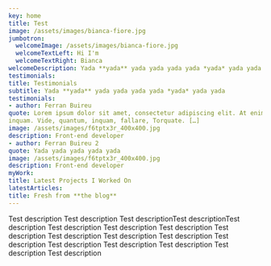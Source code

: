 ```yaml
---
key: home
title: Test
image: /assets/images/bianca-fiore.jpg
jumbotron:
  welcomeImage: /assets/images/bianca-fiore.jpg
  welcomeTextLeft: Hi I'm
  welcomeTextRight: Bianca
welcomeDescription: Yada **yada** yada yada yada yada *yada* yada yada
testimonials:
title: Testimonials
subtitle: Yada **yada** yada yada yada yada *yada* yada yada
testimonials:
- author: Ferran Buireu
quote: Lorem ipsum dolor sit amet, consectetur adipiscing elit. At enim hic etiam dolore. Facillimum id quidem est,
inquam. Vide, quantum, inquam, fallare, Torquate. […]
image: /assets/images/f6tptx3r_400x400.jpg
description: Front-end developer
- author: Ferran Buireu 2
quote: Yada yada yada yada yada
image: /assets/images/f6tptx3r_400x400.jpg
description: Front-end developer
myWork:
title: Latest Projects I Worked On
latestArticles:
title: Fresh from **the blog**
---
```

Test description Test description Test descriptionTest descriptionTest description Test description Test description Test description Test description Test description Test description Test description Test description Test description Test description Test description Test description Test description
